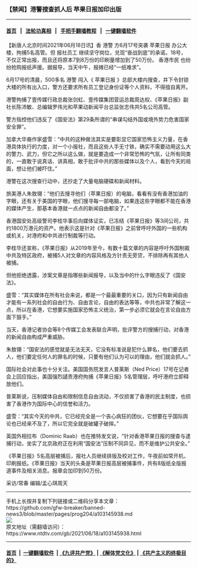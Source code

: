 ### 【禁闻】港警搜查抓人后 苹果日报加印出版
------------------------

#### [首页](https://github.com/gfw-breaker/banned-news3/blob/master/README.md) &nbsp;&nbsp;|&nbsp;&nbsp; [法轮功真相](https://github.com/begood0513/basic/blob/master/README.md)  &nbsp;&nbsp;|&nbsp;&nbsp; [手把手翻墙教程](https://github.com/gfw-breaker/guides/wiki)  &nbsp;&nbsp;|&nbsp;&nbsp; [一键翻墙软件](https://github.com/gfw-breaker/nogfw/blob/master/README.md)  



<div><div class="post_content" itemprop="articleBody">
 <p>
  【新唐人北京时间2021年06月18日讯】香
  <ok href="https://www.ntdtv.com/gb/港警.htm">
   港警
  </ok>
  方6月17号突袭
  <ok href="https://www.ntdtv.com/gb/苹果日报.htm">
   苹果日报
  </ok>
  办公大楼，拘捕5名高管。但
  <ok href="https://www.ntdtv.com/gb/报社员工.htm">
   报社员工
  </ok>
  继续坚守岗位，兑现“奋战到底”的承诺。18号，不仅正常出报，而且还将原本7到8万份的印刷量增加到了50万份。
  <ok href="https://www.ntdtv.com/gb/香港市民.htm">
   香港市民
  </ok>
  也纷纷抢购报纸声援。据报导，当天中午，报摊已经“一纸难求”。
 </p>
 <p>
  6月17号的清晨，500多名
  <ok href="https://www.ntdtv.com/gb/港警.htm">
   港警
  </ok>
  闯入《
  <ok href="https://www.ntdtv.com/gb/苹果日报.htm">
   苹果日报
  </ok>
  》总部大楼内搜查，并下令封锁大楼的所有出入口，警方还要求所有员工登记身份证等个人资料，不得擅自离开。
 </p>
 <p>
  港警拘捕了壹传媒行政总裁张剑虹、壹传媒集团营运总裁周达权、《苹果日报》副社长陈沛敏、总编辑罗伟光和苹果动新闻平台总监张志伟共5名公司高管。
 </p>
 <p>
  警方指控他们违反了《国安法》第29条所谓的“串谋勾结外国或境外势力危害国家安全罪”。
 </p>
 <p>
  加拿大华裔作家盛雪：“中共的这种做法其实是要彰显它国家恐怖主义力量，在香港具体执行的力度，对一个小报社，而且这些人手无寸铁，确实不需要动用这么大的警力、武力，但它之所以这么做，就是要造成一个非常恐怖的气氛，让所有同类的，一直敢于说真话、讲真相，敢于批评中共的那些媒体以及个人，看到今天的局面，想让他们被吓住。”
 </p>
 <p>
  港警在这次搜查行动中，还抄走了大量电脑硬碟和新闻材料。
 </p>
 <p>
  旅美港人朱敖翎：“他们去搜寻他们（苹果日报）的电脑，看看有没有香港加油的字眼，还有关于美国的字眼，他们搜寻每一部电脑，如果连这些字眼都不能在香港的媒体产生，那基本香港就一点点的新闻自由都没了。”
 </p>
 <p>
  香港国安处高级警司李桂华事后向媒体证实，已冻结《苹果日报》等3间公司，共约1800万港元的资产。他表示这是针对《苹果日报》之前曾呼吁外国的一些机构或机关，对港府和中共进行制裁等行动。
 </p>
 <p>
  李桂华还宣称，《苹果日报》从2019年至今，有数十篇文章的内容是呼吁外国制裁中共及特区政府，被捕5人对文章的内容风格及方针责无旁贷，不排除再有其他人被捕。
 </p>
 <p>
  但他拒绝透露，涉案文章是指哪些新闻报导，以及当中的什么字眼违反了《国安法》。
 </p>
 <p>
  盛雪：“其实媒体在所有社会来说，都是一个最最重要的关口，因为只有新闻自由才能有一系列社会的自由行为、自由言论，自由的表达等等，中共也非常了解这一点，所以在香港，它想要实施国家恐怖主义统治，第一步必须它就会在言论自由方面下狠手。”
 </p>
 <p>
  当天，香港记者协会等8个传媒工会发表联合声明，批评警方的搜捕行动，对香港的新闻自由构成严重威胁。
 </p>
 <p>
  朱敖翎：“国安法的感觉就是无法无天，它没有标准说是犯什么罪名，他们要去抓人，他们要定任何人的罪名的时候，只要有他们认为可以的理由，他们就会抓人。”
 </p>
 <p>
  国际社会对此事也十分关注。美国国务院发言人普莱斯（Ned Price）17号在记者会上回应指出，美国强烈讉责港府拘捕《苹果日报》5名管理层，呼吁港府立即释放他们。
 </p>
 <p>
  普莱斯说，压制媒体自由和限制信息自由流动，不仅损害了香港的民主制度，也损害了香港作为国际中心的信誉和活力。
 </p>
 <p>
  盛雪：“其实今天的中共，它已经完全是一个丧心病狂的团伙，它想要在乎国际舆论也已经来不及了，所以它完全就是破罐子破摔。”
 </p>
 <p>
  英国外相拉布（Dominic Raab）也在推特发文说，“针对香港苹果日报的搜查与逮捕行动，坐实了北京政府正在利用“国安法”压制不同异见，而不是维护公共安全。”
 </p>
 <p>
  《苹果日报》5名高层被捕后，报社人员继续排版及校对工作，午夜前如常开机，印刷报纸。《苹果日报》当天的头条是苹果日报高层被捕事件，共有8版纸全版报道事件及相关消息。报章会加印到50万份。
 </p>
 <p>
  采访/常春 编辑/孟心琪周天
 </p>
 <div class="single_ad">
 </div>
</div>
</div>
<hr/>
手机上长按并复制下列链接或二维码分享本文章：<br/>
https://github.com/gfw-breaker/banned-news3/blob/master/pages/prog204/a103145938.md <br/>
<a href='https://github.com/gfw-breaker/banned-news3/blob/master/pages/prog204/a103145938.md'><img src='https://github.com/gfw-breaker/banned-news3/blob/master/pages/prog204/a103145938.md.png'/></a> <br/>
原文地址（需翻墙访问）：https://www.ntdtv.com/gb/2021/06/18/a103145938.html


------------------------
#### [首页](https://github.com/gfw-breaker/banned-news3/blob/master/README.md) &nbsp;|&nbsp; [一键翻墙软件](https://github.com/gfw-breaker/nogfw/blob/master/README.md) &nbsp;| [《九评共产党》](https://github.com/gfw-breaker/9ping.md/blob/master/README.md#九评之一评共产党是什么) | [《解体党文化》](https://github.com/gfw-breaker/jtdwh.md/blob/master/README.md) | [《共产主义的终极目的》](https://github.com/gfw-breaker/gczydzjmd.md/blob/master/README.md)


<img src='http://gfw-breaker.win/banned-news3/pages/prog204/a103145938.md' width='0px' height='0px'/>